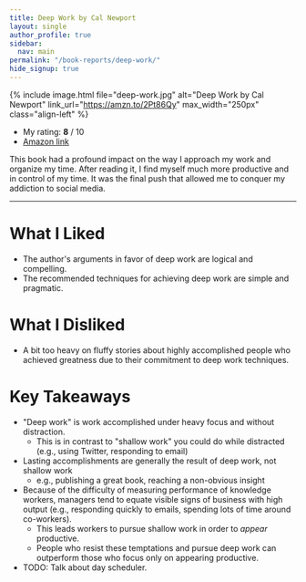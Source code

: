 ```yaml
---
title: Deep Work by Cal Newport
layout: single
author_profile: true
sidebar:
  nav: main
permalink: "/book-reports/deep-work/"
hide_signup: true
---
```


{% include image.html file="deep-work.jpg" alt="Deep Work by Cal Newport"  link_url="https://amzn.to/2Pt86Qy" max_width="250px" class="align-left" %}

* My rating: **8** / 10
* [Amazon link](https://amzn.to/2Pt86Qy)

This book had a profound impact on the way I approach my work and organize my time. After reading it, I find myself much more productive and in control of my time. It was the final push that allowed me to conquer my addiction to social media.

<div style="clear: both;"></div>

---
# What I Liked

* The author's arguments in favor of deep work are logical and compelling.
* The recommended techniques for achieving deep work are simple and pragmatic.

# What I Disliked

* A bit too heavy on fluffy stories about highly accomplished people who achieved greatness due to their commitment to deep work techniques.

# Key Takeaways

* "Deep work" is work accomplished under heavy focus and without distraction.
  * This is in contrast to "shallow work" you could do while distracted (e.g., using Twitter, responding to email)
* Lasting accomplishments are generally the result of deep work, not shallow work
  * e.g., publishing a great book, reaching a non-obvious insight
* Because of the difficulty of measuring performance of knowledge workers, managers tend to equate visible signs of business with high output (e.g., responding quickly to emails, spending lots of time around co-workers).
  * This leads workers to pursue shallow work in order to *appear* productive.
  * People who resist these temptations and pursue deep work can outperform those who focus only on appearing productive.
* TODO: Talk about day scheduler.